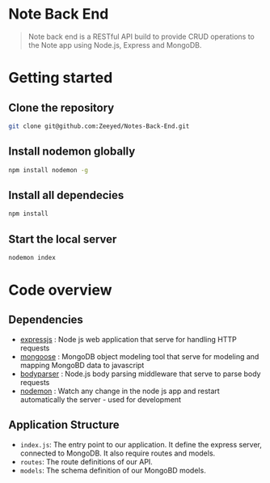 # Note Back End
> Note back end is a RESTful API build to provide CRUD operations to the Note app using Node.js, Express and MongoDB.

# Getting started

## Clone the repository
```sh
git clone git@github.com:Zeeyed/Notes-Back-End.git
```

## Install nodemon globally
```sh
npm install nodemon -g
```
## Install all dependecies
```sh
npm install
```

## Start the local server
```sh
nodemon index
```

# Code overview

## Dependencies

- [expressjs](https://github.com/expressjs/express) : Node js web application that serve for handling HTTP requests
- [mongoose](https://github.com/Automattic/mongoose) : MongoDB object modeling tool that serve for modeling and mapping MongoBD data to javascript
- [bodyparser](https://github.com/expressjs/body-parser) : Node.js body parsing middleware that serve to parse body requests
- [nodemon](https://github.com/remy/nodemon) : Watch any change in the node js app and restart automatically the server - used for development

## Application Structure

- `index.js`: The entry point to our application. It define the express server, connected to MongoDB. It also require routes and models.
- `routes`: The route definitions of our API.
- `models`: The schema definition of our MongoBD models.  

